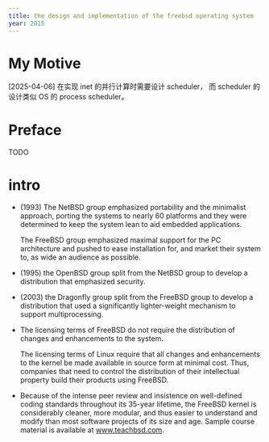 ```yaml
---
title: the design and implementation of the freebsd operating system
year: 2015
---
```


# My Motive

[2025-04-06] 在实现 inet 的并行计算时需要设计 scheduler，
而 scheduler 的设计类似 OS 的 process scheduler。

# Preface

TODO

# intro

- (1993)
  The NetBSD group emphasized portability and the minimalist approach,
  porting the systems to nearly 60 platforms and they were determined to keep the system lean
  to aid embedded applications.

  The FreeBSD group emphasized maximal support for the PC architecture
  and pushed to ease installation for, and market their system to, as wide an audience as possible.

- (1995)
  the OpenBSD group split from the NetBSD group
  to develop a distribution that emphasized security.

- (2003)
  the Dragonfly group split from the FreeBSD group
  to develop a distribution that used a significantly lighter-weight mechanism to support multiprocessing.

- The licensing terms of FreeBSD do not require the distribution of changes
  and enhancements to the system.

  The licensing terms of Linux require that
  all changes and enhancements to the kernel be made available in source form at minimal cost.
  Thus, companies that need to control the distribution of their intellectual property
  build their products using FreeBSD.

- Because of the intense peer review
  and insistence on well-defined coding standards throughout its 35-year lifetime,
  the FreeBSD kernel is considerably cleaner, more modular,
  and thus easier to understand and modify
  than most software projects of its size and age.
  Sample course material is available at www.teachbsd.com.
